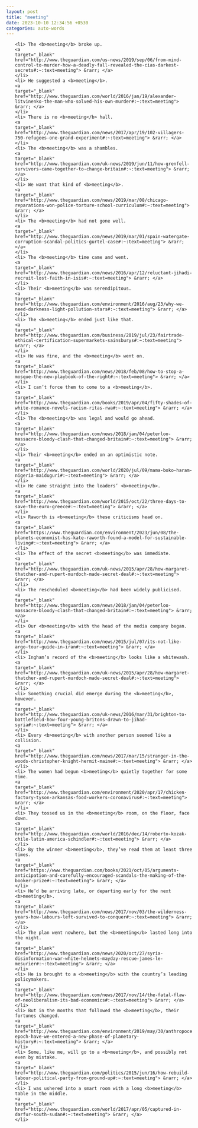 ```yaml
---
layout: post
title: "meeting"
date: 2023-10-10 12:34:56 +0530
categories: auto-words
---
```

<ol>

    <li> The <b>meeting</b> broke up.
    <a 
    target="_blank" 
    href="http://www.theguardian.com/us-news/2019/sep/06/from-mind-control-to-murder-how-a-deadly-fall-revealed-the-cias-darkest-secrets#:~:text=meeting"> &rarr; </a>
    </li>
    <li> He suggested a <b>meeting</b>.
    <a 
    target="_blank" 
    href="http://www.theguardian.com/world/2016/jan/19/alexander-litvinenko-the-man-who-solved-his-own-murder#:~:text=meeting"> &rarr; </a>
    </li>
    <li> There is no <b>meeting</b> hall.
    <a 
    target="_blank" 
    href="http://www.theguardian.com/news/2017/apr/19/102-villagers-750-refugees-one-grand-experiment#:~:text=meeting"> &rarr; </a>
    </li>
    <li> The <b>meeting</b> was a shambles.
    <a 
    target="_blank" 
    href="http://www.theguardian.com/uk-news/2019/jun/11/how-grenfell-survivors-came-together-to-change-britain#:~:text=meeting"> &rarr; </a>
    </li>
    <li> We want that kind of <b>meeting</b>.
    <a 
    target="_blank" 
    href="http://www.theguardian.com/news/2019/mar/08/chicago-reparations-won-police-torture-school-curriculum#:~:text=meeting"> &rarr; </a>
    </li>
    <li> The <b>meeting</b> had not gone well.
    <a 
    target="_blank" 
    href="http://www.theguardian.com/news/2019/mar/01/spain-watergate-corruption-scandal-politics-gurtel-case#:~:text=meeting"> &rarr; </a>
    </li>
    <li> The <b>meeting</b> time came and went.
    <a 
    target="_blank" 
    href="http://www.theguardian.com/news/2016/apr/12/reluctant-jihadi-recruit-lost-faith-in-isis#:~:text=meeting"> &rarr; </a>
    </li>
    <li> Their <b>meeting</b> was serendipitous.
    <a 
    target="_blank" 
    href="http://www.theguardian.com/environment/2016/aug/23/why-we-need-darkness-light-pollution-stars#:~:text=meeting"> &rarr; </a>
    </li>
    <li> The <b>meeting</b> ended just like that.
    <a 
    target="_blank" 
    href="http://www.theguardian.com/business/2019/jul/23/fairtrade-ethical-certification-supermarkets-sainsburys#:~:text=meeting"> &rarr; </a>
    </li>
    <li> He was fine, and the <b>meeting</b> went on.
    <a 
    target="_blank" 
    href="http://www.theguardian.com/news/2018/feb/08/how-to-stop-a-mosque-the-new-playbook-of-the-right#:~:text=meeting"> &rarr; </a>
    </li>
    <li> I can’t force them to come to a <b>meeting</b>.
    <a 
    target="_blank" 
    href="http://www.theguardian.com/books/2019/apr/04/fifty-shades-of-white-romance-novels-racism-ritas-rwa#:~:text=meeting"> &rarr; </a>
    </li>
    <li> The <b>meeting</b> was legal and would go ahead.
    <a 
    target="_blank" 
    href="http://www.theguardian.com/news/2018/jan/04/peterloo-massacre-bloody-clash-that-changed-britain#:~:text=meeting"> &rarr; </a>
    </li>
    <li> Their <b>meeting</b> ended on an optimistic note.
    <a 
    target="_blank" 
    href="http://www.theguardian.com/world/2020/jul/09/mama-boko-haram-nigeria-maiduguri#:~:text=meeting"> &rarr; </a>
    </li>
    <li> He came straight into the leaders’ <b>meeting</b>.
    <a 
    target="_blank" 
    href="http://www.theguardian.com/world/2015/oct/22/three-days-to-save-the-euro-greece#:~:text=meeting"> &rarr; </a>
    </li>
    <li> Raworth is <b>meeting</b> these criticisms head on.
    <a 
    target="_blank" 
    href="https://www.theguardian.com/environment/2023/jun/08/the-planets-economist-has-kate-raworth-found-a-model-for-sustainable-living#:~:text=meeting"> &rarr; </a>
    </li>
    <li> The effect of the secret <b>meeting</b> was immediate.
    <a 
    target="_blank" 
    href="http://www.theguardian.com/uk-news/2015/apr/28/how-margaret-thatcher-and-rupert-murdoch-made-secret-deal#:~:text=meeting"> &rarr; </a>
    </li>
    <li> The rescheduled <b>meeting</b> had been widely publicised.
    <a 
    target="_blank" 
    href="http://www.theguardian.com/news/2018/jan/04/peterloo-massacre-bloody-clash-that-changed-britain#:~:text=meeting"> &rarr; </a>
    </li>
    <li> Our <b>meeting</b> with the head of the media company began.
    <a 
    target="_blank" 
    href="http://www.theguardian.com/news/2015/jul/07/its-not-like-argo-tour-guide-in-iran#:~:text=meeting"> &rarr; </a>
    </li>
    <li> Ingham’s record of the <b>meeting</b> looks like a whitewash.
    <a 
    target="_blank" 
    href="http://www.theguardian.com/uk-news/2015/apr/28/how-margaret-thatcher-and-rupert-murdoch-made-secret-deal#:~:text=meeting"> &rarr; </a>
    </li>
    <li> Something crucial did emerge during the <b>meeting</b>, however.
    <a 
    target="_blank" 
    href="http://www.theguardian.com/uk-news/2016/mar/31/brighton-to-battlefield-how-four-young-britons-drawn-to-jihad-syria#:~:text=meeting"> &rarr; </a>
    </li>
    <li> Every <b>meeting</b> with another person seemed like a collision.
    <a 
    target="_blank" 
    href="http://www.theguardian.com/news/2017/mar/15/stranger-in-the-woods-christopher-knight-hermit-maine#:~:text=meeting"> &rarr; </a>
    </li>
    <li> The women had begun <b>meeting</b> quietly together for some time.
    <a 
    target="_blank" 
    href="http://www.theguardian.com/environment/2020/apr/17/chicken-factory-tyson-arkansas-food-workers-coronavirus#:~:text=meeting"> &rarr; </a>
    </li>
    <li> They tossed us in the <b>meeting</b> room, on the floor, face down.
    <a 
    target="_blank" 
    href="http://www.theguardian.com/world/2016/dec/14/roberto-kozak-chile-latin-america-schindler#:~:text=meeting"> &rarr; </a>
    </li>
    <li> By the winner <b>meeting</b>, they’ve read them at least three times.
    <a 
    target="_blank" 
    href="https://www.theguardian.com/books/2021/oct/05/arguments-anticipation-and-carefully-encouraged-scandals-the-making-of-the-booker-prize#:~:text=meeting"> &rarr; </a>
    </li>
    <li> He’d be arriving late, or departing early for the next <b>meeting</b>.
    <a 
    target="_blank" 
    href="http://www.theguardian.com/news/2017/nov/03/the-wilderness-years-how-labours-left-survived-to-conquer#:~:text=meeting"> &rarr; </a>
    </li>
    <li> The plan went nowhere, but the <b>meeting</b> lasted long into the night.
    <a 
    target="_blank" 
    href="http://www.theguardian.com/news/2020/oct/27/syria-disinformation-war-white-helmets-mayday-rescue-james-le-mesurier#:~:text=meeting"> &rarr; </a>
    </li>
    <li> He is brought to a <b>meeting</b> with the country’s leading policymakers.
    <a 
    target="_blank" 
    href="http://www.theguardian.com/news/2017/nov/14/the-fatal-flaw-of-neoliberalism-its-bad-economics#:~:text=meeting"> &rarr; </a>
    </li>
    <li> But in the months that followed the <b>meeting</b>, their fortunes changed.
    <a 
    target="_blank" 
    href="http://www.theguardian.com/environment/2019/may/30/anthropocene-epoch-have-we-entered-a-new-phase-of-planetary-history#:~:text=meeting"> &rarr; </a>
    </li>
    <li> Some, like me, will go to a <b>meeting</b>, and possibly not even by mistake.
    <a 
    target="_blank" 
    href="http://www.theguardian.com/politics/2015/jun/16/how-rebuild-labour-political-party-from-ground-up#:~:text=meeting"> &rarr; </a>
    </li>
    <li> I was ushered into a smart room with a long <b>meeting</b> table in the middle.
    <a 
    target="_blank" 
    href="http://www.theguardian.com/world/2017/apr/05/captured-in-darfur-south-sudan#:~:text=meeting"> &rarr; </a>
    </li>